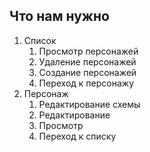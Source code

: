 ## Что нам нужно

1. Список
    1. Просмотр персонажей
    2. Удаление персонажей
    3. Создание персонажей
    4. Переход к персонажу
2. Персонаж
    1. Редактирование схемы
    2. Редактирование
    3. Просмотр
    4. Переход к списку
